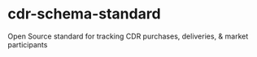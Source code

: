 # cdr-schema-standard
Open Source standard for tracking CDR purchases, deliveries, &amp; market participants
